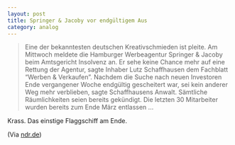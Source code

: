 ```yaml
---
layout: post
title: Springer & Jacoby vor endgültigem Aus
category: analog
---
```


> Eine der bekanntesten deutschen Kreativschmieden ist pleite. Am Mittwoch meldete die Hamburger Werbeagentur Springer & Jacoby beim Amtsgericht Insolvenz an. Er sehe keine Chance mehr auf eine Rettung der Agentur, sagte Inhaber Lutz Schaffhausen dem Fachblatt “Werben & Verkaufen”. Nachdem die Suche nach neuen Investoren Ende vergangener Woche endgültig gescheitert war, sei kein anderer Weg mehr verblieben, sagte Schaffhausens Anwalt. Sämtliche Räumlichkeiten seien bereits gekündigt. Die letzten 30 Mitarbeiter wurden bereits zum Ende März entlassen
…

Krass. Das einstige Flaggschiff am Ende.

(Via [ndr.de](http://bit.ly/aVMc8I))

